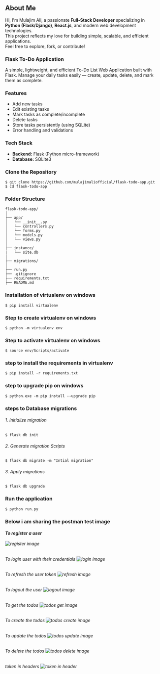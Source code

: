 ## About Me

Hi, I'm Mulajim Ali, a passionate **Full-Stack Developer** specializing in **Python (Flask/Django)**, **React.js**, and modern web development technologies.  
This project reflects my love for building simple, scalable, and efficient applications.  
Feel free to explore, fork, or contribute!

### Flask To-Do Application
A simple, lightweight, and efficient To-Do List Web Application built with Flask.
Manage your daily tasks easily — create, update, delete, and mark them as complete.

### Features
* Add new tasks
* Edit existing tasks
* Mark tasks as complete/incomplete
* Delete tasks
* Store tasks persistently (using SQLite)
* Error handling and validations

### Tech Stack
* **Backend:** Flask (Python micro-framework)
* **Database:** SQLite3

### Clone the Repository
    $ git clone https://github.com/mulajimaliofficial/flask-todo-app.git
    $ cd flask-todo-app

### Folder Structure
    flask-todo-app/
    │
    ├── app/
    │   └── __init__.py
    │   └── controllers.py
    │   └── forms.py
    │   └── models.py
    │   └── views.py
    │
    ├── instance/
    |   └── site.db
    │
    ├── migrations/
    │
    ├── run.py
    ├── .gitignore
    ├── requirements.txt
    ├── README.md


### Installation of virtualenv on windows
    $ pip install virtualenv

### Step to create virtualenv on windows
    $ python -m virtualenv env

### Step to activate virtualenv on windows
    $ source env/Scripts/activate

### step to install the requirements in virtualenv 
    $ pip install -r requirements.txt

### step to upgrade pip on windows
    $ python.exe -m pip install --upgrade pip


### steps to Database migrations
###### 1. Initialize migration
    $ flask db init

###### 2. Generate migration Scripts
    $ flask db migrate -m "Intial migration"

###### 3. Apply migrations
    $ flask db upgrade

### Run the application
    $ python run.py


### Below i am sharing the postman test image
###### **To register a user** <br /> <br /> ![register image](/media/register.png)

###### To login user with their credentials ![login image](/media/login.png)

###### To refresh the user token ![refresh image](/media/refresh.png)

###### To logout the user ![logout image](/media/logout.jpg)

###### To get the todos ![todos get image](/media/todo.png)

###### To create the todos ![todos create image](/media/create.png)

###### To update the todos ![todos update image](/media/update.png)

###### To delete the todos ![todos delete image](/media/delete.png)

###### token in headers ![token in header](/media/header.png)
